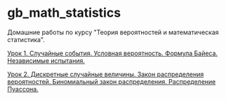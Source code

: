 # gb_math_statistics

Домашние работы по курсу "Теория вероятностей и математическая статистика".

[Урок 1. Случайные события. Условная вероятность. Формула Байеса. Независимые испытания.](/lesson_1.ipynb)

[Урок 2. Дискретные случайные величины. Закон распределения вероятностей. Биномиальный закон распределения. Распределение Пуассона.](/lesson_2.ipynb)
